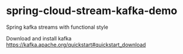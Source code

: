 # spring-cloud-stream-kafka-demo
Spring kafka streams with functional style

Download and install kafka https://kafka.apache.org/quickstart#quickstart_download
